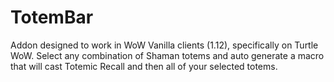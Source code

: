 # TotemBar
Addon designed to work in WoW Vanilla clients (1.12), specifically on Turtle WoW.  Select any combination of Shaman totems and auto generate a macro that will cast Totemic Recall and then all of your selected totems.
